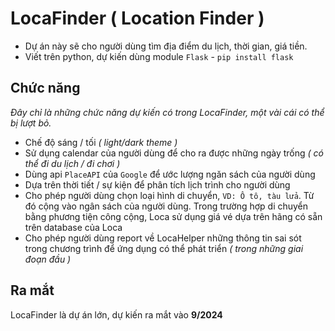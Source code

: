 
# LocaFinder ( Location Finder )

- Dự án này sẽ cho người dùng tìm địa điểm du lịch, thời gian, giá tiền.
- Viết trên python, dự kiến dùng module `Flask` - `pip install flask`


## Chức năng

*Đây chỉ là những chức năng dự kiến có trong LocaFinder, một vài cái có thể bị lượt bỏ.*
- Chế độ sáng / tối *( light/dark theme )*
- Sử dụng calendar của người dùng để cho ra được những ngày trống *( có thể đi du lịch / đi chơi )*
- Dùng api `PlaceAPI` của `Google` để ước lượng ngăn sách của người dùng
- Dựa trên thời tiết / sự kiện để phân tích lịch trình cho người dùng
- Cho phép người dùng chọn loại hình di chuyển, `VD: Ô tô, tàu lửa`. Từ đó cộng vào ngân sách của người dùng. Trong trường hợp di chuyển bằng phương tiện công cộng, Loca sử dụng giá vé dựa trên hãng có sẵn trên database của Loca
- Cho phép người dùng report về LocaHelper những thông tin sai sót trong chương trình để ứng dụng có thể phát triển *( trong những giai đoạn đầu )*


## Ra mắt

LocaFinder là dự án lớn, dự kiến ra mắt vào **9/2024**
